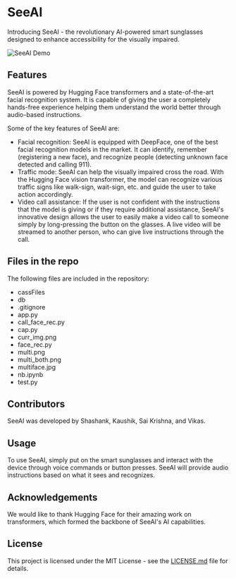 # SeeAI

Introducing SeeAI - the revolutionary AI-powered smart sunglasses designed to enhance accessibility for the visually impaired.

![SeeAI Demo](demo.png)

## Features

SeeAI is powered by Hugging Face transformers and a state-of-the-art facial recognition system. It is capable of giving the user a completely hands-free experience helping them understand the world better through audio-based instructions. 

Some of the key features of SeeAI are:

- Facial recognition: SeeAI is equipped with DeepFace, one of the best facial recognition models in the market. It can identify, remember (registering a new face), and recognize people (detecting unknown face detected and calling 911).
- Traffic mode: SeeAI can help the visually impaired cross the road. With the Hugging Face vision transformer, the model can recognize various traffic signs like walk-sign, wait-sign, etc. and guide the user to take action accordingly.
- Video call assistance: If the user is not confident with the instructions that the model is giving or if they require additional assistance, SeeAI's innovative design allows the user to easily make a video call to someone simply by long-pressing the button on the glasses. A live video will be streamed to another person, who can give live instructions through the call.

## Files in the repo

The following files are included in the repository:

- cassFiles
- db
- .gitignore
- app.py
- call_face_rec.py
- cap.py
- curr_img.png
- face_rec.py
- multi.png
- multi_both.png
- multiface.jpg
- nb.ipynb
- test.py

## Contributors

SeeAI was developed by Shashank, Kaushik, Sai Krishna, and Vikas.

## Usage

To use SeeAI, simply put on the smart sunglasses and interact with the device through voice commands or button presses. SeeAI will provide audio instructions based on what it sees and recognizes.

## Acknowledgements

We would like to thank Hugging Face for their amazing work on transformers, which formed the backbone of SeeAI's AI capabilities.

## License

This project is licensed under the MIT License - see the [LICENSE.md](LICENSE.md) file for details.
